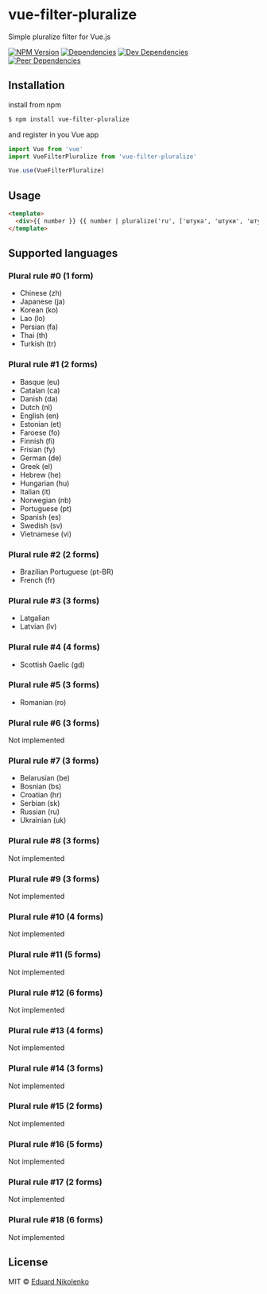 # vue-filter-pluralize
Simple pluralize filter for Vue.js

[![NPM Version](https://img.shields.io/npm/v/vue-filter-pluralize.svg)](https://www.npmjs.com/package/vue-filter-pluralize)
[![Dependencies](https://david-dm.org/eduardnikolenko/vue-filter-pluralize.svg)](https://david-dm.org/eduardnikolenko/vue-filter-pluralize)
[![Dev Dependencies](https://david-dm.org/eduardnikolenko/vue-filter-pluralize/dev-status.svg)](https://david-dm.org/eduardnikolenko/vue-filter-pluralize/?type=dev)
[![Peer Dependencies](https://david-dm.org/eduardnikolenko/vue-filter-pluralize/peer-status.svg)](https://david-dm.org/eduardnikolenko/vue-filter-pluralize?type=peer)

## Installation

install from npm
```bash
$ npm install vue-filter-pluralize
```
and register in you Vue app
```js
import Vue from 'vue'
import VueFilterPluralize from 'vue-filter-pluralize'

Vue.use(VueFilterPluralize)
```

## Usage

```html
<template>
  <div>{{ number }} {{ number | pluralize('ru', ['штука', 'штуки', 'штук']) }}</div>
</template>
```

## Supported languages

### Plural rule #0 (1 form)

- Chinese (zh)
- Japanese (ja)
- Korean (ko)
- Lao (lo)
- Persian (fa)
- Thai (th)
- Turkish (tr)

### Plural rule #1 (2 forms)

- Basque (eu)
- Catalan (ca)
- Danish (da)
- Dutch (nl)
- English (en)
- Estonian (et)
- Faroese (fo)
- Finnish (fi)
- Frisian (fy)
- German (de)
- Greek (el)
- Hebrew (he)
- Hungarian (hu)
- Italian (it)
- Norwegian (nb)
- Portuguese (pt)
- Spanish (es)
- Swedish (sv)
- Vietnamese (vi)

### Plural rule #2 (2 forms)

- Brazilian Portuguese (pt-BR)
- French (fr)

### Plural rule #3 (3 forms)

- Latgalian
- Latvian (lv)

### Plural rule #4 (4 forms)

- Scottish Gaelic (gd)

### Plural rule #5 (3 forms)

- Romanian (ro)

### Plural rule #6 (3 forms)

Not implemented

### Plural rule #7 (3 forms)

- Belarusian (be)
- Bosnian (bs)
- Croatian (hr)
- Serbian (sk)
- Russian (ru)
- Ukrainian (uk)

### Plural rule #8 (3 forms)

Not implemented

### Plural rule #9 (3 forms)

Not implemented

### Plural rule #10 (4 forms)

Not implemented

### Plural rule #11 (5 forms)

Not implemented

### Plural rule #12 (6 forms)

Not implemented

### Plural rule #13 (4 forms)

Not implemented

### Plural rule #14 (3 forms)

Not implemented

### Plural rule #15 (2 forms)

Not implemented

### Plural rule #16 (5 forms)

Not implemented

### Plural rule #17 (2 forms)

Not implemented

### Plural rule #18 (6 forms)

Not implemented

## License

MIT © [Eduard Nikolenko](https://github.com/eduardnikolenko)
